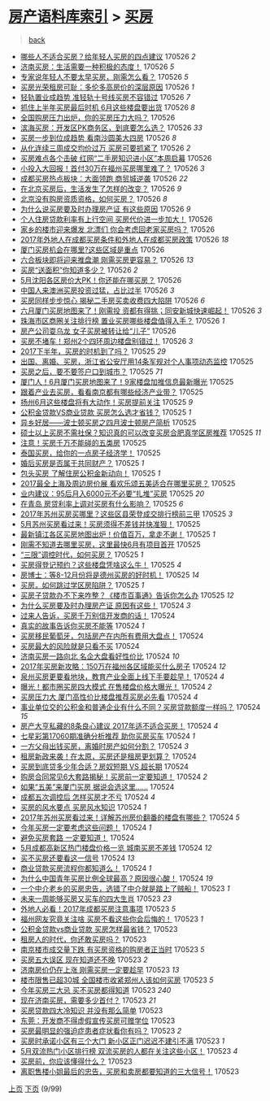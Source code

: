 [房产语料库索引](../../README.md)  > [买房](买房.md)
====
> [back](../README.md)

- [哪些人不适合买房？给年轻人买房的四点建议](http://jkwz.applinzi.com/ittc/6972028511979045893.html#%E5%93%AA%E4%BA%9B%E4%BA%BA%E4%B8%8D%E9%80%82%E5%90%88%E4%B9%B0%E6%88%BF%EF%BC%9F%E7%BB%99%E5%B9%B4%E8%BD%BB%E4%BA%BA%E4%B9%B0%E6%88%BF%E7%9A%84%E5%9B%9B%E7%82%B9%E5%BB%BA%E8%AE%AE) 170526 *2* 
- [济南买房：生活需要一种积极的态度！](http://jkwz.applinzi.com/ittc/6972021056624657413.html#%E6%B5%8E%E5%8D%97%E4%B9%B0%E6%88%BF%EF%BC%9A%E7%94%9F%E6%B4%BB%E9%9C%80%E8%A6%81%E4%B8%80%E7%A7%8D%E7%A7%AF%E6%9E%81%E7%9A%84%E6%80%81%E5%BA%A6%EF%BC%81) 170526 *5* 
- [专家说年轻人不要太早买房，刚需怎么看？](http://jkwz.applinzi.com/ittc/6972018600926774276.html#%E4%B8%93%E5%AE%B6%E8%AF%B4%E5%B9%B4%E8%BD%BB%E4%BA%BA%E4%B8%8D%E8%A6%81%E5%A4%AA%E6%97%A9%E4%B9%B0%E6%88%BF%EF%BC%8C%E5%88%9A%E9%9C%80%E6%80%8E%E4%B9%88%E7%9C%8B%EF%BC%9F) 170526 *5* 
- [买房光荣租房可耻：多伦多高房价的深层原因](http://jkwz.applinzi.com/ittc/6971931236363666437.html#%E4%B9%B0%E6%88%BF%E5%85%89%E8%8D%A3%E7%A7%9F%E6%88%BF%E5%8F%AF%E8%80%BB%EF%BC%9A%E5%A4%9A%E4%BC%A6%E5%A4%9A%E9%AB%98%E6%88%BF%E4%BB%B7%E7%9A%84%E6%B7%B1%E5%B1%82%E5%8E%9F%E5%9B%A0) 170526 *1* 
- [轻轨置业成趋势 准轻轨十号线买房不容错过](http://jkwz.applinzi.com/ittc/6972006187259151365.html#%E8%BD%BB%E8%BD%A8%E7%BD%AE%E4%B8%9A%E6%88%90%E8%B6%8B%E5%8A%BF+%E5%87%86%E8%BD%BB%E8%BD%A8%E5%8D%81%E5%8F%B7%E7%BA%BF%E4%B9%B0%E6%88%BF%E4%B8%8D%E5%AE%B9%E9%94%99%E8%BF%87) 170526 *7* 
- [抓住上半年买房最后时机 6月这些楼盘要出货](http://jkwz.applinzi.com/ittc/6971996293260919812.html#%E6%8A%93%E4%BD%8F%E4%B8%8A%E5%8D%8A%E5%B9%B4%E4%B9%B0%E6%88%BF%E6%9C%80%E5%90%8E%E6%97%B6%E6%9C%BA+6%E6%9C%88%E8%BF%99%E4%BA%9B%E6%A5%BC%E7%9B%98%E8%A6%81%E5%87%BA%E8%B4%A7) 170526 *8* 
- [全国购房压力出炉，你的买房压力大吗？](http://jkwz.applinzi.com/ittc/6971994106313049093.html#%E5%85%A8%E5%9B%BD%E8%B4%AD%E6%88%BF%E5%8E%8B%E5%8A%9B%E5%87%BA%E7%82%89%EF%BC%8C%E4%BD%A0%E7%9A%84%E4%B9%B0%E6%88%BF%E5%8E%8B%E5%8A%9B%E5%A4%A7%E5%90%97%EF%BC%9F) 170526  
- [滨海买房：开发区PK商务区，到底要怎么选？](http://jkwz.applinzi.com/ittc/6971990215886373893.html#%E6%BB%A8%E6%B5%B7%E4%B9%B0%E6%88%BF%EF%BC%9A%E5%BC%80%E5%8F%91%E5%8C%BAPK%E5%95%86%E5%8A%A1%E5%8C%BA%EF%BC%8C%E5%88%B0%E5%BA%95%E8%A6%81%E6%80%8E%E4%B9%88%E9%80%89%EF%BC%9F) 170526 *33* 
- [买房一步到位成趋势 看南沙圆美大四房](http://jkwz.applinzi.com/ittc/6971979379327370245.html#%E4%B9%B0%E6%88%BF%E4%B8%80%E6%AD%A5%E5%88%B0%E4%BD%8D%E6%88%90%E8%B6%8B%E5%8A%BF+%E7%9C%8B%E5%8D%97%E6%B2%99%E5%9C%86%E7%BE%8E%E5%A4%A7%E5%9B%9B%E6%88%BF) 170526 *8* 
- [从化连续三周成交均价过万 买房可要抓紧了](http://jkwz.applinzi.com/ittc/6971972943117550596.html#%E4%BB%8E%E5%8C%96%E8%BF%9E%E7%BB%AD%E4%B8%89%E5%91%A8%E6%88%90%E4%BA%A4%E5%9D%87%E4%BB%B7%E8%BF%87%E4%B8%87+%E4%B9%B0%E6%88%BF%E5%8F%AF%E8%A6%81%E6%8A%93%E7%B4%A7%E4%BA%86) 170526 *2* 
- [买房难点各个击破 红网“二手房知识进小区”本周启幕](http://jkwz.applinzi.com/ittc/6971969884975006725.html#%E4%B9%B0%E6%88%BF%E9%9A%BE%E7%82%B9%E5%90%84%E4%B8%AA%E5%87%BB%E7%A0%B4+%E7%BA%A2%E7%BD%91%E2%80%9C%E4%BA%8C%E6%89%8B%E6%88%BF%E7%9F%A5%E8%AF%86%E8%BF%9B%E5%B0%8F%E5%8C%BA%E2%80%9D%E6%9C%AC%E5%91%A8%E5%90%AF%E5%B9%95) 170526  
- [小投入大回报！首付30万在福州买房哪里难了？](http://jkwz.applinzi.com/ittc/6971941692948087813.html#%E5%B0%8F%E6%8A%95%E5%85%A5%E5%A4%A7%E5%9B%9E%E6%8A%A5%EF%BC%81%E9%A6%96%E4%BB%9830%E4%B8%87%E5%9C%A8%E7%A6%8F%E5%B7%9E%E4%B9%B0%E6%88%BF%E5%93%AA%E9%87%8C%E9%9A%BE%E4%BA%86%EF%BC%9F) 170526 *3* 
- [成都买房热点板块：大面领跑 商贸城逆袭](http://jkwz.applinzi.com/ittc/6971930892162302981.html#%E6%88%90%E9%83%BD%E4%B9%B0%E6%88%BF%E7%83%AD%E7%82%B9%E6%9D%BF%E5%9D%97%EF%BC%9A%E5%A4%A7%E9%9D%A2%E9%A2%86%E8%B7%91+%E5%95%86%E8%B4%B8%E5%9F%8E%E9%80%86%E8%A2%AD) 170526 *22* 
- [在北京买房后，生活发生了怎样的改变？](http://jkwz.applinzi.com/ittc/6971930598519079940.html#%E5%9C%A8%E5%8C%97%E4%BA%AC%E4%B9%B0%E6%88%BF%E5%90%8E%EF%BC%8C%E7%94%9F%E6%B4%BB%E5%8F%91%E7%94%9F%E4%BA%86%E6%80%8E%E6%A0%B7%E7%9A%84%E6%94%B9%E5%8F%98%EF%BC%9F) 170526 *9* 
- [北京没有购房资质资格，如何买房？](http://jkwz.applinzi.com/ittc/6971928297968501765.html#%E5%8C%97%E4%BA%AC%E6%B2%A1%E6%9C%89%E8%B4%AD%E6%88%BF%E8%B5%84%E8%B4%A8%E8%B5%84%E6%A0%BC%EF%BC%8C%E5%A6%82%E4%BD%95%E4%B9%B0%E6%88%BF%EF%BC%9F) 170526 *8* 
- [为什么说买房要及时办理房产证 有这些原因](http://jkwz.applinzi.com/ittc/6971277806083245060.html#%E4%B8%BA%E4%BB%80%E4%B9%88%E8%AF%B4%E4%B9%B0%E6%88%BF%E8%A6%81%E5%8F%8A%E6%97%B6%E5%8A%9E%E7%90%86%E6%88%BF%E4%BA%A7%E8%AF%81+%E6%9C%89%E8%BF%99%E4%BA%9B%E5%8E%9F%E5%9B%A0) 170526 *9* 
- [个人住房贷款利率有上行空间 买房代价进一步加大！](http://jkwz.applinzi.com/ittc/6971922675889865732.html#%E4%B8%AA%E4%BA%BA%E4%BD%8F%E6%88%BF%E8%B4%B7%E6%AC%BE%E5%88%A9%E7%8E%87%E6%9C%89%E4%B8%8A%E8%A1%8C%E7%A9%BA%E9%97%B4+%E4%B9%B0%E6%88%BF%E4%BB%A3%E4%BB%B7%E8%BF%9B%E4%B8%80%E6%AD%A5%E5%8A%A0%E5%A4%A7%EF%BC%81) 170526  
- [家乡的楼市迎来爆发 北漂们 你会考虑回老家买房吗？](http://jkwz.applinzi.com/ittc/6971918405383750661.html#%E5%AE%B6%E4%B9%A1%E7%9A%84%E6%A5%BC%E5%B8%82%E8%BF%8E%E6%9D%A5%E7%88%86%E5%8F%91+%E5%8C%97%E6%BC%82%E4%BB%AC+%E4%BD%A0%E4%BC%9A%E8%80%83%E8%99%91%E5%9B%9E%E8%80%81%E5%AE%B6%E4%B9%B0%E6%88%BF%E5%90%97%EF%BC%9F) 170526  
- [2017年外地人在成都买房条件和外地人在成都买房政策](http://jkwz.applinzi.com/ittc/6971912668897084421.html#2017%E5%B9%B4%E5%A4%96%E5%9C%B0%E4%BA%BA%E5%9C%A8%E6%88%90%E9%83%BD%E4%B9%B0%E6%88%BF%E6%9D%A1%E4%BB%B6%E5%92%8C%E5%A4%96%E5%9C%B0%E4%BA%BA%E5%9C%A8%E6%88%90%E9%83%BD%E4%B9%B0%E6%88%BF%E6%94%BF%E7%AD%96) 170526 *18* 
- [厦门买房机会在哪里?这些区域是重点](http://jkwz.applinzi.com/ittc/6971900626421154821.html#%E5%8E%A6%E9%97%A8%E4%B9%B0%E6%88%BF%E6%9C%BA%E4%BC%9A%E5%9C%A8%E5%93%AA%E9%87%8C%3F%E8%BF%99%E4%BA%9B%E5%8C%BA%E5%9F%9F%E6%98%AF%E9%87%8D%E7%82%B9) 170526  
- [六合板块即将迎来推盘潮 刚需买房更容易？](http://jkwz.applinzi.com/ittc/6971900155279197189.html#%E5%85%AD%E5%90%88%E6%9D%BF%E5%9D%97%E5%8D%B3%E5%B0%86%E8%BF%8E%E6%9D%A5%E6%8E%A8%E7%9B%98%E6%BD%AE+%E5%88%9A%E9%9C%80%E4%B9%B0%E6%88%BF%E6%9B%B4%E5%AE%B9%E6%98%93%EF%BC%9F) 170526 *13* 
- [买房“送面积”你知道多少？](http://jkwz.applinzi.com/ittc/6971896401700062213.html#%E4%B9%B0%E6%88%BF%E2%80%9C%E9%80%81%E9%9D%A2%E7%A7%AF%E2%80%9D%E4%BD%A0%E7%9F%A5%E9%81%93%E5%A4%9A%E5%B0%91%EF%BC%9F) 170526 *2* 
- [5月沈阳各区房价大PK！你还能在哪买房？](http://jkwz.applinzi.com/ittc/6971895636558349316.html#5%E6%9C%88%E6%B2%88%E9%98%B3%E5%90%84%E5%8C%BA%E6%88%BF%E4%BB%B7%E5%A4%A7PK%EF%BC%81%E4%BD%A0%E8%BF%98%E8%83%BD%E5%9C%A8%E5%93%AA%E4%B9%B0%E6%88%BF%EF%BC%9F) 170526  
- [中国人来澳洲买房投资过猛，占比过半](http://jkwz.applinzi.com/ittc/6971895521131103237.html#%E4%B8%AD%E5%9B%BD%E4%BA%BA%E6%9D%A5%E6%BE%B3%E6%B4%B2%E4%B9%B0%E6%88%BF%E6%8A%95%E8%B5%84%E8%BF%87%E7%8C%9B%EF%BC%8C%E5%8D%A0%E6%AF%94%E8%BF%87%E5%8D%8A) 170526 *3* 
- [买房同样步步惊心 揭秘二手房买卖收费四大陷阱](http://jkwz.applinzi.com/ittc/6971895277861471237.html#%E4%B9%B0%E6%88%BF%E5%90%8C%E6%A0%B7%E6%AD%A5%E6%AD%A5%E6%83%8A%E5%BF%83+%E6%8F%AD%E7%A7%98%E4%BA%8C%E6%89%8B%E6%88%BF%E4%B9%B0%E5%8D%96%E6%94%B6%E8%B4%B9%E5%9B%9B%E5%A4%A7%E9%99%B7%E9%98%B1) 170526 *6* 
- [六月厦门买房地图来了！刚需投 资都有得挑；同安新城快速崛起！](http://jkwz.applinzi.com/ittc/6971881402818626565.html#%E5%85%AD%E6%9C%88%E5%8E%A6%E9%97%A8%E4%B9%B0%E6%88%BF%E5%9C%B0%E5%9B%BE%E6%9D%A5%E4%BA%86%EF%BC%81%E5%88%9A%E9%9C%80%E6%8A%95+%E8%B5%84%E9%83%BD%E6%9C%89%E5%BE%97%E6%8C%91%EF%BC%9B%E5%90%8C%E5%AE%89%E6%96%B0%E5%9F%8E%E5%BF%AB%E9%80%9F%E5%B4%9B%E8%B5%B7%EF%BC%81) 170526 *3* 
- [珠海市区商圈关注排行榜 置业买房哪些楼盘值得入手？](http://jkwz.applinzi.com/ittc/6971878247695385604.html#%E7%8F%A0%E6%B5%B7%E5%B8%82%E5%8C%BA%E5%95%86%E5%9C%88%E5%85%B3%E6%B3%A8%E6%8E%92%E8%A1%8C%E6%A6%9C+%E7%BD%AE%E4%B8%9A%E4%B9%B0%E6%88%BF%E5%93%AA%E4%BA%9B%E6%A5%BC%E7%9B%98%E5%80%BC%E5%BE%97%E5%85%A5%E6%89%8B%EF%BC%9F) 170526 *1* 
- [房产公司耍乌龙 女子买房被转让给“儿子”](http://jkwz.applinzi.com/ittc/6971866198097527813.html#%E6%88%BF%E4%BA%A7%E5%85%AC%E5%8F%B8%E8%80%8D%E4%B9%8C%E9%BE%99+%E5%A5%B3%E5%AD%90%E4%B9%B0%E6%88%BF%E8%A2%AB%E8%BD%AC%E8%AE%A9%E7%BB%99%E2%80%9C%E5%84%BF%E5%AD%90%E2%80%9D) 170526  
- [买房不堵车！郑州2个四环周边楼盘别错过！](http://jkwz.applinzi.com/ittc/6971754034959483909.html#%E4%B9%B0%E6%88%BF%E4%B8%8D%E5%A0%B5%E8%BD%A6%EF%BC%81%E9%83%91%E5%B7%9E2%E4%B8%AA%E5%9B%9B%E7%8E%AF%E5%91%A8%E8%BE%B9%E6%A5%BC%E7%9B%98%E5%88%AB%E9%94%99%E8%BF%87%EF%BC%81) 170526 *3* 
- [2017下半年，买房的时机到了吗？](http://jkwz.applinzi.com/ittc/6971724080041427973.html#2017%E4%B8%8B%E5%8D%8A%E5%B9%B4%EF%BC%8C%E4%B9%B0%E6%88%BF%E7%9A%84%E6%97%B6%E6%9C%BA%E5%88%B0%E4%BA%86%E5%90%97%EF%BC%9F) 170525 *29* 
- [出国、离婚、买房，浙江省公安厅用14条军规对个人事项动态监控](http://jkwz.applinzi.com/ittc/6971687212562252805.html#%E5%87%BA%E5%9B%BD%E3%80%81%E7%A6%BB%E5%A9%9A%E3%80%81%E4%B9%B0%E6%88%BF%EF%BC%8C%E6%B5%99%E6%B1%9F%E7%9C%81%E5%85%AC%E5%AE%89%E5%8E%85%E7%94%A814%E6%9D%A1%E5%86%9B%E8%A7%84%E5%AF%B9%E4%B8%AA%E4%BA%BA%E4%BA%8B%E9%A1%B9%E5%8A%A8%E6%80%81%E7%9B%91%E6%8E%A7) 170525  
- [买房之后，要不要签户口到城市？](http://jkwz.applinzi.com/ittc/6971665431528997892.html#%E4%B9%B0%E6%88%BF%E4%B9%8B%E5%90%8E%EF%BC%8C%E8%A6%81%E4%B8%8D%E8%A6%81%E7%AD%BE%E6%88%B7%E5%8F%A3%E5%88%B0%E5%9F%8E%E5%B8%82%EF%BC%9F) 170525 *71* 
- [厦门人！6月厦门买房地图来了！9家楼盘加推信息最新曝光](http://jkwz.applinzi.com/ittc/6971665059368403973.html#%E5%8E%A6%E9%97%A8%E4%BA%BA%EF%BC%816%E6%9C%88%E5%8E%A6%E9%97%A8%E4%B9%B0%E6%88%BF%E5%9C%B0%E5%9B%BE%E6%9D%A5%E4%BA%86%EF%BC%819%E5%AE%B6%E6%A5%BC%E7%9B%98%E5%8A%A0%E6%8E%A8%E4%BF%A1%E6%81%AF%E6%9C%80%E6%96%B0%E6%9B%9D%E5%85%89) 170525  
- [跟着产业去买房，看看南京都有哪些经济产业带？](http://jkwz.applinzi.com/ittc/6971660096009405444.html#%E8%B7%9F%E7%9D%80%E4%BA%A7%E4%B8%9A%E5%8E%BB%E4%B9%B0%E6%88%BF%EF%BC%8C%E7%9C%8B%E7%9C%8B%E5%8D%97%E4%BA%AC%E9%83%BD%E6%9C%89%E5%93%AA%E4%BA%9B%E7%BB%8F%E6%B5%8E%E4%BA%A7%E4%B8%9A%E5%B8%A6%EF%BC%9F) 170525  
- [扬州6月这些楼盘将有大动作！买房提前关注](http://jkwz.applinzi.com/ittc/6971658952826684421.html#%E6%89%AC%E5%B7%9E6%E6%9C%88%E8%BF%99%E4%BA%9B%E6%A5%BC%E7%9B%98%E5%B0%86%E6%9C%89%E5%A4%A7%E5%8A%A8%E4%BD%9C%EF%BC%81%E4%B9%B0%E6%88%BF%E6%8F%90%E5%89%8D%E5%85%B3%E6%B3%A8) 170525 *9* 
- [公积金贷款VS商业贷款 买房怎么选才省钱？](http://jkwz.applinzi.com/ittc/6971657384471561221.html#%E5%85%AC%E7%A7%AF%E9%87%91%E8%B4%B7%E6%AC%BEVS%E5%95%86%E4%B8%9A%E8%B4%B7%E6%AC%BE+%E4%B9%B0%E6%88%BF%E6%80%8E%E4%B9%88%E9%80%89%E6%89%8D%E7%9C%81%E9%92%B1%EF%BC%9F) 170525 *1* 
- [异乡好居——波士顿买房之四月波士顿房产简析](http://jkwz.applinzi.com/ittc/6971656356753835013.html#%E5%BC%82%E4%B9%A1%E5%A5%BD%E5%B1%85%E2%80%94%E2%80%94%E6%B3%A2%E5%A3%AB%E9%A1%BF%E4%B9%B0%E6%88%BF%E4%B9%8B%E5%9B%9B%E6%9C%88%E6%B3%A2%E5%A3%AB%E9%A1%BF%E6%88%BF%E4%BA%A7%E7%AE%80%E6%9E%90) 170525  
- [硕士以上买房不需社保？知识真的可以改变买房合肥真学区房推荐](http://jkwz.applinzi.com/ittc/6971648292428448773.html#%E7%A1%95%E5%A3%AB%E4%BB%A5%E4%B8%8A%E4%B9%B0%E6%88%BF%E4%B8%8D%E9%9C%80%E7%A4%BE%E4%BF%9D%EF%BC%9F%E7%9F%A5%E8%AF%86%E7%9C%9F%E7%9A%84%E5%8F%AF%E4%BB%A5%E6%94%B9%E5%8F%98%E4%B9%B0%E6%88%BF%E5%90%88%E8%82%A5%E7%9C%9F%E5%AD%A6%E5%8C%BA%E6%88%BF%E6%8E%A8%E8%8D%90) 170525 *11* 
- [注意！买房千万不能碰的五类房](http://jkwz.applinzi.com/ittc/6971647422248780805.html#%E6%B3%A8%E6%84%8F%EF%BC%81%E4%B9%B0%E6%88%BF%E5%8D%83%E4%B8%87%E4%B8%8D%E8%83%BD%E7%A2%B0%E7%9A%84%E4%BA%94%E7%B1%BB%E6%88%BF) 170525  
- [泰国买房，给你的一点房子经济学！](http://jkwz.applinzi.com/ittc/6971627287957996548.html#%E6%B3%B0%E5%9B%BD%E4%B9%B0%E6%88%BF%EF%BC%8C%E7%BB%99%E4%BD%A0%E7%9A%84%E4%B8%80%E7%82%B9%E6%88%BF%E5%AD%90%E7%BB%8F%E6%B5%8E%E5%AD%A6%EF%BC%81) 170525  
- [婚后买房是否属于共同财产？](http://jkwz.applinzi.com/ittc/6971622744486577157.html#%E5%A9%9A%E5%90%8E%E4%B9%B0%E6%88%BF%E6%98%AF%E5%90%A6%E5%B1%9E%E4%BA%8E%E5%85%B1%E5%90%8C%E8%B4%A2%E4%BA%A7%EF%BC%9F) 170525 *1* 
- [包头买房 了解住房公积金新动向！](http://jkwz.applinzi.com/ittc/6971622507558732804.html#%E5%8C%85%E5%A4%B4%E4%B9%B0%E6%88%BF+%E4%BA%86%E8%A7%A3%E4%BD%8F%E6%88%BF%E5%85%AC%E7%A7%AF%E9%87%91%E6%96%B0%E5%8A%A8%E5%90%91%EF%BC%81) 170525 *1* 
- [2017最全上海及周边房价展 看欢乐颂五美适合在哪里买房？](http://jkwz.applinzi.com/ittc/6971565655026304004.html#2017%E6%9C%80%E5%85%A8%E4%B8%8A%E6%B5%B7%E5%8F%8A%E5%91%A8%E8%BE%B9%E6%88%BF%E4%BB%B7%E5%B1%95+%E7%9C%8B%E6%AC%A2%E4%B9%90%E9%A2%82%E4%BA%94%E7%BE%8E%E9%80%82%E5%90%88%E5%9C%A8%E5%93%AA%E9%87%8C%E4%B9%B0%E6%88%BF%EF%BC%9F) 170525  
- [业内建议：95后月入6000元不必要“扎堆”买房](http://jkwz.applinzi.com/ittc/6971588034746123268.html#%E4%B8%9A%E5%86%85%E5%BB%BA%E8%AE%AE%EF%BC%9A95%E5%90%8E%E6%9C%88%E5%85%A56000%E5%85%83%E4%B8%8D%E5%BF%85%E8%A6%81%E2%80%9C%E6%89%8E%E5%A0%86%E2%80%9D%E4%B9%B0%E6%88%BF) 170525 *20* 
- [在青岛 房贷利率上调对买房有什么影响？](http://jkwz.applinzi.com/ittc/6971567512817763333.html#%E5%9C%A8%E9%9D%92%E5%B2%9B+%E6%88%BF%E8%B4%B7%E5%88%A9%E7%8E%87%E4%B8%8A%E8%B0%83%E5%AF%B9%E4%B9%B0%E6%88%BF%E6%9C%89%E4%BB%80%E4%B9%88%E5%BD%B1%E5%93%8D%EF%BC%9F) 170525 *6* 
- [2017年苏州买房买哪里？这些区县荣登成交排行榜前三甲](http://jkwz.applinzi.com/ittc/6971549665269908484.html#2017%E5%B9%B4%E8%8B%8F%E5%B7%9E%E4%B9%B0%E6%88%BF%E4%B9%B0%E5%93%AA%E9%87%8C%EF%BC%9F%E8%BF%99%E4%BA%9B%E5%8C%BA%E5%8E%BF%E8%8D%A3%E7%99%BB%E6%88%90%E4%BA%A4%E6%8E%92%E8%A1%8C%E6%A6%9C%E5%89%8D%E4%B8%89%E7%94%B2) 170525 *3* 
- [5月苏州买房看过来！买房须得不差钱并快准狠！](http://jkwz.applinzi.com/ittc/6971541987365749765.html#5%E6%9C%88%E8%8B%8F%E5%B7%9E%E4%B9%B0%E6%88%BF%E7%9C%8B%E8%BF%87%E6%9D%A5%EF%BC%81%E4%B9%B0%E6%88%BF%E9%A1%BB%E5%BE%97%E4%B8%8D%E5%B7%AE%E9%92%B1%E5%B9%B6%E5%BF%AB%E5%87%86%E7%8B%A0%EF%BC%81) 170525  
- [最新镇江各区买房地图出炉！价值百万，拿走不谢！](http://jkwz.applinzi.com/ittc/6971538568752137221.html#%E6%9C%80%E6%96%B0%E9%95%87%E6%B1%9F%E5%90%84%E5%8C%BA%E4%B9%B0%E6%88%BF%E5%9C%B0%E5%9B%BE%E5%87%BA%E7%82%89%EF%BC%81%E4%BB%B7%E5%80%BC%E7%99%BE%E4%B8%87%EF%BC%8C%E6%8B%BF%E8%B5%B0%E4%B8%8D%E8%B0%A2%EF%BC%81) 170525 *1* 
- [刚需不知道去哪里买房，这里最快6月有项目首开](http://jkwz.applinzi.com/ittc/6971536834671674373.html#%E5%88%9A%E9%9C%80%E4%B8%8D%E7%9F%A5%E9%81%93%E5%8E%BB%E5%93%AA%E9%87%8C%E4%B9%B0%E6%88%BF%EF%BC%8C%E8%BF%99%E9%87%8C%E6%9C%80%E5%BF%AB6%E6%9C%88%E6%9C%89%E9%A1%B9%E7%9B%AE%E9%A6%96%E5%BC%80) 170525  
- [“三限”调控时代，如何买房？](http://jkwz.applinzi.com/ittc/6971524486678447109.html#%E2%80%9C%E4%B8%89%E9%99%90%E2%80%9D%E8%B0%83%E6%8E%A7%E6%97%B6%E4%BB%A3%EF%BC%8C%E5%A6%82%E4%BD%95%E4%B9%B0%E6%88%BF%EF%BC%9F) 170525 *1* 
- [买房得登记预约？这些楼盘凭啥这么牛！](http://jkwz.applinzi.com/ittc/6971522691684107268.html#%E4%B9%B0%E6%88%BF%E5%BE%97%E7%99%BB%E8%AE%B0%E9%A2%84%E7%BA%A6%EF%BC%9F%E8%BF%99%E4%BA%9B%E6%A5%BC%E7%9B%98%E5%87%AD%E5%95%A5%E8%BF%99%E4%B9%88%E7%89%9B%EF%BC%81) 170525 *4* 
- [房博士：等8-12月份将是德州买房的好时机！](http://jkwz.applinzi.com/ittc/6971189600193086469.html#%E6%88%BF%E5%8D%9A%E5%A3%AB%EF%BC%9A%E7%AD%898-12%E6%9C%88%E4%BB%BD%E5%B0%86%E6%98%AF%E5%BE%B7%E5%B7%9E%E4%B9%B0%E6%88%BF%E7%9A%84%E5%A5%BD%E6%97%B6%E6%9C%BA%EF%BC%81) 170525 *14* 
- [买房，如何跳过学区房陷阱？](http://jkwz.applinzi.com/ittc/6971509056693863429.html#%E4%B9%B0%E6%88%BF%EF%BC%8C%E5%A6%82%E4%BD%95%E8%B7%B3%E8%BF%87%E5%AD%A6%E5%8C%BA%E6%88%BF%E9%99%B7%E9%98%B1%EF%BC%9F) 170525 *1* 
- [买房子贷款办不下来咋整？《楼市百事通》告诉你怎么办](http://jkwz.applinzi.com/ittc/6971383612816491525.html#%E4%B9%B0%E6%88%BF%E5%AD%90%E8%B4%B7%E6%AC%BE%E5%8A%9E%E4%B8%8D%E4%B8%8B%E6%9D%A5%E5%92%8B%E6%95%B4%EF%BC%9F%E3%80%8A%E6%A5%BC%E5%B8%82%E7%99%BE%E4%BA%8B%E9%80%9A%E3%80%8B%E5%91%8A%E8%AF%89%E4%BD%A0%E6%80%8E%E4%B9%88%E5%8A%9E) 170525 *12* 
- [为什么买房要及时办理房产证 原因有这些！](http://jkwz.applinzi.com/ittc/6971343748683269124.html#%E4%B8%BA%E4%BB%80%E4%B9%88%E4%B9%B0%E6%88%BF%E8%A6%81%E5%8F%8A%E6%97%B6%E5%8A%9E%E7%90%86%E6%88%BF%E4%BA%A7%E8%AF%81+%E5%8E%9F%E5%9B%A0%E6%9C%89%E8%BF%99%E4%BA%9B%EF%BC%81) 170524 *3* 
- [过来人告诉，买房千万别信开发商的话！](http://jkwz.applinzi.com/ittc/6971336046309540868.html#%E8%BF%87%E6%9D%A5%E4%BA%BA%E5%91%8A%E8%AF%89%EF%BC%8C%E4%B9%B0%E6%88%BF%E5%8D%83%E4%B8%87%E5%88%AB%E4%BF%A1%E5%BC%80%E5%8F%91%E5%95%86%E7%9A%84%E8%AF%9D%EF%BC%81) 170524  
- [真实的故事告诉你买房不能等](http://jkwz.applinzi.com/ittc/6971306355880100868.html#%E7%9C%9F%E5%AE%9E%E7%9A%84%E6%95%85%E4%BA%8B%E5%91%8A%E8%AF%89%E4%BD%A0%E4%B9%B0%E6%88%BF%E4%B8%8D%E8%83%BD%E7%AD%89) 170524 *1* 
- [买房移民葡萄牙，包括房产在内所有费用大盘点！](http://jkwz.applinzi.com/ittc/6971292357923177477.html#%E4%B9%B0%E6%88%BF%E7%A7%BB%E6%B0%91%E8%91%A1%E8%90%84%E7%89%99%EF%BC%8C%E5%8C%85%E6%8B%AC%E6%88%BF%E4%BA%A7%E5%9C%A8%E5%86%85%E6%89%80%E6%9C%89%E8%B4%B9%E7%94%A8%E5%A4%A7%E7%9B%98%E7%82%B9%EF%BC%81) 170524  
- [买房最大的风险就是只看不买](http://jkwz.applinzi.com/ittc/6971286014256481285.html#%E4%B9%B0%E6%88%BF%E6%9C%80%E5%A4%A7%E7%9A%84%E9%A3%8E%E9%99%A9%E5%B0%B1%E6%98%AF%E5%8F%AA%E7%9C%8B%E4%B8%8D%E4%B9%B0) 170524  
- [济南买房一路向北 名企大盘看好性价比](http://jkwz.applinzi.com/ittc/6971280312649647109.html#%E6%B5%8E%E5%8D%97%E4%B9%B0%E6%88%BF%E4%B8%80%E8%B7%AF%E5%90%91%E5%8C%97+%E5%90%8D%E4%BC%81%E5%A4%A7%E7%9B%98%E7%9C%8B%E5%A5%BD%E6%80%A7%E4%BB%B7%E6%AF%94) 170524 *10* 
- [2017年买房新攻略：150万在福州各区域能买什么房子](http://jkwz.applinzi.com/ittc/6971275654547899397.html#2017%E5%B9%B4%E4%B9%B0%E6%88%BF%E6%96%B0%E6%94%BB%E7%95%A5%EF%BC%9A150%E4%B8%87%E5%9C%A8%E7%A6%8F%E5%B7%9E%E5%90%84%E5%8C%BA%E5%9F%9F%E8%83%BD%E4%B9%B0%E4%BB%80%E4%B9%88%E6%88%BF%E5%AD%90) 170524 *12* 
- [泉州买房更要看地块，教育产业全面上线下手要趁早！](http://jkwz.applinzi.com/ittc/6971267564901499908.html#%E6%B3%89%E5%B7%9E%E4%B9%B0%E6%88%BF%E6%9B%B4%E8%A6%81%E7%9C%8B%E5%9C%B0%E5%9D%97%EF%BC%8C%E6%95%99%E8%82%B2%E4%BA%A7%E4%B8%9A%E5%85%A8%E9%9D%A2%E4%B8%8A%E7%BA%BF%E4%B8%8B%E6%89%8B%E8%A6%81%E8%B6%81%E6%97%A9%EF%BC%81) 170524 *4* 
- [曝光！都市圈买房四大模式 在售楼盘价格大曝光！](http://jkwz.applinzi.com/ittc/6971271236767187973.html#%E6%9B%9D%E5%85%89%EF%BC%81%E9%83%BD%E5%B8%82%E5%9C%88%E4%B9%B0%E6%88%BF%E5%9B%9B%E5%A4%A7%E6%A8%A1%E5%BC%8F+%E5%9C%A8%E5%94%AE%E6%A5%BC%E7%9B%98%E4%BB%B7%E6%A0%BC%E5%A4%A7%E6%9B%9D%E5%85%89%EF%BC%81) 170524 *2* 
- [买房压力大 厦门高性价比楼盘推荐买房必先看](http://jkwz.applinzi.com/ittc/6971255565471712260.html#%E4%B9%B0%E6%88%BF%E5%8E%8B%E5%8A%9B%E5%A4%A7+%E5%8E%A6%E9%97%A8%E9%AB%98%E6%80%A7%E4%BB%B7%E6%AF%94%E6%A5%BC%E7%9B%98%E6%8E%A8%E8%8D%90%E4%B9%B0%E6%88%BF%E5%BF%85%E5%85%88%E7%9C%8B) 170524 *4* 
- [事业单位交的公积金和普通企业有什么不同？买房贷款额度一样吗？](http://jkwz.applinzi.com/ittc/6971246705755292676.html#%E4%BA%8B%E4%B8%9A%E5%8D%95%E4%BD%8D%E4%BA%A4%E7%9A%84%E5%85%AC%E7%A7%AF%E9%87%91%E5%92%8C%E6%99%AE%E9%80%9A%E4%BC%81%E4%B8%9A%E6%9C%89%E4%BB%80%E4%B9%88%E4%B8%8D%E5%90%8C%EF%BC%9F%E4%B9%B0%E6%88%BF%E8%B4%B7%E6%AC%BE%E9%A2%9D%E5%BA%A6%E4%B8%80%E6%A0%B7%E5%90%97%EF%BC%9F) 170524 *15* 
- [房产大亨私藏的8条良心建议 2017年适不适合买房！](http://jkwz.applinzi.com/ittc/6971236353013449733.html#%E6%88%BF%E4%BA%A7%E5%A4%A7%E4%BA%A8%E7%A7%81%E8%97%8F%E7%9A%848%E6%9D%A1%E8%89%AF%E5%BF%83%E5%BB%BA%E8%AE%AE+2017%E5%B9%B4%E9%80%82%E4%B8%8D%E9%80%82%E5%90%88%E4%B9%B0%E6%88%BF%EF%BC%81) 170524 *4* 
- [七星彩第17060期准确分析推荐 助你买房买车](http://jkwz.applinzi.com/ittc/6971226155678958596.html#%E4%B8%83%E6%98%9F%E5%BD%A9%E7%AC%AC17060%E6%9C%9F%E5%87%86%E7%A1%AE%E5%88%86%E6%9E%90%E6%8E%A8%E8%8D%90+%E5%8A%A9%E4%BD%A0%E4%B9%B0%E6%88%BF%E4%B9%B0%E8%BD%A6) 170524 *1* 
- [一方父母出钱买房，离婚时房产如何分割？](http://jkwz.applinzi.com/ittc/6971214190650852356.html#%E4%B8%80%E6%96%B9%E7%88%B6%E6%AF%8D%E5%87%BA%E9%92%B1%E4%B9%B0%E6%88%BF%EF%BC%8C%E7%A6%BB%E5%A9%9A%E6%97%B6%E6%88%BF%E4%BA%A7%E5%A6%82%E4%BD%95%E5%88%86%E5%89%B2%EF%BC%9F) 170524 *3* 
- [租房新政来袭！在太原，买房还是租房更划算？](http://jkwz.applinzi.com/ittc/6971198561734624261.html#%E7%A7%9F%E6%88%BF%E6%96%B0%E6%94%BF%E6%9D%A5%E8%A2%AD%EF%BC%81%E5%9C%A8%E5%A4%AA%E5%8E%9F%EF%BC%8C%E4%B9%B0%E6%88%BF%E8%BF%98%E6%98%AF%E7%A7%9F%E6%88%BF%E6%9B%B4%E5%88%92%E7%AE%97%EF%BC%9F) 170524  
- [买房到底贷多少年合适？房奴短期 VS 超长期](http://jkwz.applinzi.com/ittc/6971188775580337156.html#%E4%B9%B0%E6%88%BF%E5%88%B0%E5%BA%95%E8%B4%B7%E5%A4%9A%E5%B0%91%E5%B9%B4%E5%90%88%E9%80%82%EF%BC%9F%E6%88%BF%E5%A5%B4%E7%9F%AD%E6%9C%9F+VS+%E8%B6%85%E9%95%BF%E6%9C%9F) 170524  
- [购房合同常见6大套路揭秘！买房前一定要知道！](http://jkwz.applinzi.com/ittc/6971192608956089349.html#%E8%B4%AD%E6%88%BF%E5%90%88%E5%90%8C%E5%B8%B8%E8%A7%816%E5%A4%A7%E5%A5%97%E8%B7%AF%E6%8F%AD%E7%A7%98%EF%BC%81%E4%B9%B0%E6%88%BF%E5%89%8D%E4%B8%80%E5%AE%9A%E8%A6%81%E7%9F%A5%E9%81%93%EF%BC%81) 170524 *2* 
- [如果“五美”来厦门买房 据说会选这里……](http://jkwz.applinzi.com/ittc/6971190385622647812.html#%E5%A6%82%E6%9E%9C%E2%80%9C%E4%BA%94%E7%BE%8E%E2%80%9D%E6%9D%A5%E5%8E%A6%E9%97%A8%E4%B9%B0%E6%88%BF+%E6%8D%AE%E8%AF%B4%E4%BC%9A%E9%80%89%E8%BF%99%E9%87%8C%E2%80%A6%E2%80%A6) 170524  
- [成都五次调控后 怎样买房才不亏](http://jkwz.applinzi.com/ittc/6971189466382205957.html#%E6%88%90%E9%83%BD%E4%BA%94%E6%AC%A1%E8%B0%83%E6%8E%A7%E5%90%8E+%E6%80%8E%E6%A0%B7%E4%B9%B0%E6%88%BF%E6%89%8D%E4%B8%8D%E4%BA%8F) 170524 *4* 
- [买房的风水要点 买房风水知识](http://jkwz.applinzi.com/ittc/6971183076343284740.html#%E4%B9%B0%E6%88%BF%E7%9A%84%E9%A3%8E%E6%B0%B4%E8%A6%81%E7%82%B9+%E4%B9%B0%E6%88%BF%E9%A3%8E%E6%B0%B4%E7%9F%A5%E8%AF%86) 170524 *1* 
- [2017年苏州买房看过来！详解苏州房价翻番的楼盘有哪些？](http://jkwz.applinzi.com/ittc/6971170481091642373.html#2017%E5%B9%B4%E8%8B%8F%E5%B7%9E%E4%B9%B0%E6%88%BF%E7%9C%8B%E8%BF%87%E6%9D%A5%EF%BC%81%E8%AF%A6%E8%A7%A3%E8%8B%8F%E5%B7%9E%E6%88%BF%E4%BB%B7%E7%BF%BB%E7%95%AA%E7%9A%84%E6%A5%BC%E7%9B%98%E6%9C%89%E5%93%AA%E4%BA%9B%EF%BC%9F) 170524 *5* 
- [今年买房一定要考虑这些问题！](http://jkwz.applinzi.com/ittc/6971170769034806276.html#%E4%BB%8A%E5%B9%B4%E4%B9%B0%E6%88%BF%E4%B8%80%E5%AE%9A%E8%A6%81%E8%80%83%E8%99%91%E8%BF%99%E4%BA%9B%E9%97%AE%E9%A2%98%EF%BC%81) 170524 *1* 
- [避免买房套路 一定要知道！](http://jkwz.applinzi.com/ittc/6971168924476376068.html#%E9%81%BF%E5%85%8D%E4%B9%B0%E6%88%BF%E5%A5%97%E8%B7%AF+%E4%B8%80%E5%AE%9A%E8%A6%81%E7%9F%A5%E9%81%93%EF%BC%81) 170524  
- [5月成都高新区热门楼盘价格一览 城南买房不差钱](http://jkwz.applinzi.com/ittc/6971159415355868165.html#5%E6%9C%88%E6%88%90%E9%83%BD%E9%AB%98%E6%96%B0%E5%8C%BA%E7%83%AD%E9%97%A8%E6%A5%BC%E7%9B%98%E4%BB%B7%E6%A0%BC%E4%B8%80%E8%A7%88+%E5%9F%8E%E5%8D%97%E4%B9%B0%E6%88%BF%E4%B8%8D%E5%B7%AE%E9%92%B1) 170524 *12* 
- [买不买房还要看这一信号](http://jkwz.applinzi.com/ittc/6971151860915241989.html#%E4%B9%B0%E4%B8%8D%E4%B9%B0%E6%88%BF%E8%BF%98%E8%A6%81%E7%9C%8B%E8%BF%99%E4%B8%80%E4%BF%A1%E5%8F%B7) 170524 *13* 
- [商业贷款买房流程你都知道么！](http://jkwz.applinzi.com/ittc/6970905466992329733.html#%E5%95%86%E4%B8%9A%E8%B4%B7%E6%AC%BE%E4%B9%B0%E6%88%BF%E6%B5%81%E7%A8%8B%E4%BD%A0%E9%83%BD%E7%9F%A5%E9%81%93%E4%B9%88%EF%BC%81) 170524 *1* 
- [为什么中国青年买房比例全球最高？原因很心酸！](http://jkwz.applinzi.com/ittc/6970976302835172356.html#%E4%B8%BA%E4%BB%80%E4%B9%88%E4%B8%AD%E5%9B%BD%E9%9D%92%E5%B9%B4%E4%B9%B0%E6%88%BF%E6%AF%94%E4%BE%8B%E5%85%A8%E7%90%83%E6%9C%80%E9%AB%98%EF%BC%9F%E5%8E%9F%E5%9B%A0%E5%BE%88%E5%BF%83%E9%85%B8%EF%BC%81) 170524 *19* 
- [一个中介老乡的买房忠告，选错了中介就是踏上了贼船！](http://jkwz.applinzi.com/ittc/6970911068434990085.html#%E4%B8%80%E4%B8%AA%E4%B8%AD%E4%BB%8B%E8%80%81%E4%B9%A1%E7%9A%84%E4%B9%B0%E6%88%BF%E5%BF%A0%E5%91%8A%EF%BC%8C%E9%80%89%E9%94%99%E4%BA%86%E4%B8%AD%E4%BB%8B%E5%B0%B1%E6%98%AF%E8%B8%8F%E4%B8%8A%E4%BA%86%E8%B4%BC%E8%88%B9%EF%BC%81) 170523 *1* 
- [未来一周能够买房又买车的四大生肖](http://jkwz.applinzi.com/ittc/6970920525869089796.html#%E6%9C%AA%E6%9D%A5%E4%B8%80%E5%91%A8%E8%83%BD%E5%A4%9F%E4%B9%B0%E6%88%BF%E5%8F%88%E4%B9%B0%E8%BD%A6%E7%9A%84%E5%9B%9B%E5%A4%A7%E7%94%9F%E8%82%96) 170523 *23* 
- [外地人必看！2017年成都买房注意事项](http://jkwz.applinzi.com/ittc/6970916323981788165.html#%E5%A4%96%E5%9C%B0%E4%BA%BA%E5%BF%85%E7%9C%8B%EF%BC%812017%E5%B9%B4%E6%88%90%E9%83%BD%E4%B9%B0%E6%88%BF%E6%B3%A8%E6%84%8F%E4%BA%8B%E9%A1%B9) 170523 *5* 
- [福州网友究竟关注啥 买房不看这些你会后悔的！](http://jkwz.applinzi.com/ittc/6970905123235562501.html#%E7%A6%8F%E5%B7%9E%E7%BD%91%E5%8F%8B%E7%A9%B6%E7%AB%9F%E5%85%B3%E6%B3%A8%E5%95%A5+%E4%B9%B0%E6%88%BF%E4%B8%8D%E7%9C%8B%E8%BF%99%E4%BA%9B%E4%BD%A0%E4%BC%9A%E5%90%8E%E6%82%94%E7%9A%84%EF%BC%81) 170523 *1* 
- [公积金贷款vs商业贷款 买房怎样最省钱？](http://jkwz.applinzi.com/ittc/6970901972101121028.html#%E5%85%AC%E7%A7%AF%E9%87%91%E8%B4%B7%E6%AC%BEvs%E5%95%86%E4%B8%9A%E8%B4%B7%E6%AC%BE+%E4%B9%B0%E6%88%BF%E6%80%8E%E6%A0%B7%E6%9C%80%E7%9C%81%E9%92%B1%EF%BC%9F) 170523  
- [租房人的时代，你还敢买房吗？](http://jkwz.applinzi.com/ittc/6970879518116938757.html#%E7%A7%9F%E6%88%BF%E4%BA%BA%E7%9A%84%E6%97%B6%E4%BB%A3%EF%BC%8C%E4%BD%A0%E8%BF%98%E6%95%A2%E4%B9%B0%E6%88%BF%E5%90%97%EF%BC%9F) 170523  
- [南京楼市成交量下跌 有买房资格的购房者正当时](http://jkwz.applinzi.com/ittc/6970875076768433156.html#%E5%8D%97%E4%BA%AC%E6%A5%BC%E5%B8%82%E6%88%90%E4%BA%A4%E9%87%8F%E4%B8%8B%E8%B7%8C+%E6%9C%89%E4%B9%B0%E6%88%BF%E8%B5%84%E6%A0%BC%E7%9A%84%E8%B4%AD%E6%88%BF%E8%80%85%E6%AD%A3%E5%BD%93%E6%97%B6) 170523 *5* 
- [买房五大误区 现在知道还不晚](http://jkwz.applinzi.com/ittc/6970874918005638148.html#%E4%B9%B0%E6%88%BF%E4%BA%94%E5%A4%A7%E8%AF%AF%E5%8C%BA+%E7%8E%B0%E5%9C%A8%E7%9F%A5%E9%81%93%E8%BF%98%E4%B8%8D%E6%99%9A) 170523 *2* 
- [济南房价仍在上涨 刚需买房一定要趁早](http://jkwz.applinzi.com/ittc/6970864938460382213.html#%E6%B5%8E%E5%8D%97%E6%88%BF%E4%BB%B7%E4%BB%8D%E5%9C%A8%E4%B8%8A%E6%B6%A8+%E5%88%9A%E9%9C%80%E4%B9%B0%E6%88%BF%E4%B8%80%E5%AE%9A%E8%A6%81%E8%B6%81%E6%97%A9) 170523 *13* 
- [楼市限售已超30城 全国楼市收紧郑州人该如何买房](http://jkwz.applinzi.com/ittc/6970851839451857924.html#%E6%A5%BC%E5%B8%82%E9%99%90%E5%94%AE%E5%B7%B2%E8%B6%8530%E5%9F%8E+%E5%85%A8%E5%9B%BD%E6%A5%BC%E5%B8%82%E6%94%B6%E7%B4%A7%E9%83%91%E5%B7%9E%E4%BA%BA%E8%AF%A5%E5%A6%82%E4%BD%95%E4%B9%B0%E6%88%BF) 170523 *5* 
- [今年买房三大忌 买不买房都得知道](http://jkwz.applinzi.com/ittc/6970851518554047493.html#%E4%BB%8A%E5%B9%B4%E4%B9%B0%E6%88%BF%E4%B8%89%E5%A4%A7%E5%BF%8C+%E4%B9%B0%E4%B8%8D%E4%B9%B0%E6%88%BF%E9%83%BD%E5%BE%97%E7%9F%A5%E9%81%93) 170523 *240* 
- [现在济南买房，需要多少首付？](http://jkwz.applinzi.com/ittc/6970850142956553221.html#%E7%8E%B0%E5%9C%A8%E6%B5%8E%E5%8D%97%E4%B9%B0%E6%88%BF%EF%BC%8C%E9%9C%80%E8%A6%81%E5%A4%9A%E5%B0%91%E9%A6%96%E4%BB%98%EF%BC%9F) 170523 *21* 
- [买房贷款四大冷知识 并没有那么简单](http://jkwz.applinzi.com/ittc/6970849710368621573.html#%E4%B9%B0%E6%88%BF%E8%B4%B7%E6%AC%BE%E5%9B%9B%E5%A4%A7%E5%86%B7%E7%9F%A5%E8%AF%86+%E5%B9%B6%E6%B2%A1%E6%9C%89%E9%82%A3%E4%B9%88%E7%AE%80%E5%8D%95) 170523  
- [东莞：开发商不得虚假宣传买房可赠学位](http://jkwz.applinzi.com/ittc/6970817586005541892.html#%E4%B8%9C%E8%8E%9E%EF%BC%9A%E5%BC%80%E5%8F%91%E5%95%86%E4%B8%8D%E5%BE%97%E8%99%9A%E5%81%87%E5%AE%A3%E4%BC%A0%E4%B9%B0%E6%88%BF%E5%8F%AF%E8%B5%A0%E5%AD%A6%E4%BD%8D) 170523  
- [买房最明显的强迫症患者症状看你有吗？](http://jkwz.applinzi.com/ittc/6970810682017580037.html#%E4%B9%B0%E6%88%BF%E6%9C%80%E6%98%8E%E6%98%BE%E7%9A%84%E5%BC%BA%E8%BF%AB%E7%97%87%E6%82%A3%E8%80%85%E7%97%87%E7%8A%B6%E7%9C%8B%E4%BD%A0%E6%9C%89%E5%90%97%EF%BC%9F) 170523 *2* 
- [买房时承诺小区有三个大门 新小区正门迟迟不建引不满](http://jkwz.applinzi.com/ittc/6970800244995392516.html#%E4%B9%B0%E6%88%BF%E6%97%B6%E6%89%BF%E8%AF%BA%E5%B0%8F%E5%8C%BA%E6%9C%89%E4%B8%89%E4%B8%AA%E5%A4%A7%E9%97%A8+%E6%96%B0%E5%B0%8F%E5%8C%BA%E6%AD%A3%E9%97%A8%E8%BF%9F%E8%BF%9F%E4%B8%8D%E5%BB%BA%E5%BC%95%E4%B8%8D%E6%BB%A1) 170523 *1* 
- [5月双流热门小区排行榜 双流买房的人都在关注这些小区！](http://jkwz.applinzi.com/ittc/6970796029677929476.html#5%E6%9C%88%E5%8F%8C%E6%B5%81%E7%83%AD%E9%97%A8%E5%B0%8F%E5%8C%BA%E6%8E%92%E8%A1%8C%E6%A6%9C+%E5%8F%8C%E6%B5%81%E4%B9%B0%E6%88%BF%E7%9A%84%E4%BA%BA%E9%83%BD%E5%9C%A8%E5%85%B3%E6%B3%A8%E8%BF%99%E4%BA%9B%E5%B0%8F%E5%8C%BA%EF%BC%81) 170523 *4* 
- [买房前，你应该懂得什么？](http://jkwz.applinzi.com/ittc/6970786881762493445.html#%E4%B9%B0%E6%88%BF%E5%89%8D%EF%BC%8C%E4%BD%A0%E5%BA%94%E8%AF%A5%E6%87%82%E5%BE%97%E4%BB%80%E4%B9%88%EF%BC%9F) 170523  
- [离职售楼小姐最后的忠告，买房和卖房都要知道的三大信号！](http://jkwz.applinzi.com/ittc/6970784449041007620.html#%E7%A6%BB%E8%81%8C%E5%94%AE%E6%A5%BC%E5%B0%8F%E5%A7%90%E6%9C%80%E5%90%8E%E7%9A%84%E5%BF%A0%E5%91%8A%EF%BC%8C%E4%B9%B0%E6%88%BF%E5%92%8C%E5%8D%96%E6%88%BF%E9%83%BD%E8%A6%81%E7%9F%A5%E9%81%93%E7%9A%84%E4%B8%89%E5%A4%A7%E4%BF%A1%E5%8F%B7%EF%BC%81) 170523  


 [上页](买房10.md) [下页](买房8.md)          (9/99)